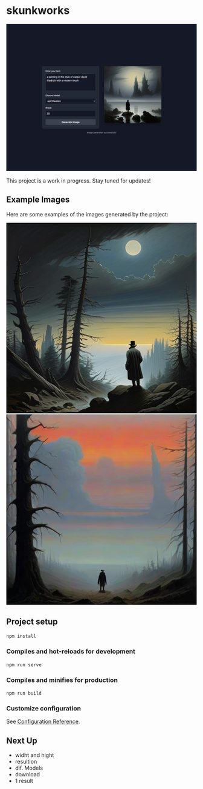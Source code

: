 # skunkworks

![Work in Progress](readme_assets/wip.png)

This project is a work in progress. Stay tuned for updates!

## Example Images

Here are some examples of the images generated by the project:

![Example 1](readme_assets/1.jpg)
![Example 2](readme_assets/2.jpg)

## Project setup
```
npm install
```

### Compiles and hot-reloads for development
```
npm run serve
```

### Compiles and minifies for production
```
npm run build
```

### Customize configuration
See [Configuration Reference](https://cli.vuejs.org/config/).


## Next Up 

-  widht and hight
-  resultion 
-  dif. Models 
-  download 
-  1 result 








## 